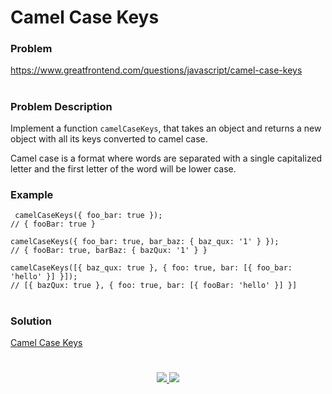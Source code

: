 # Camel Case Keys

### Problem

https://www.greatfrontend.com/questions/javascript/camel-case-keys

#

### Problem Description

Implement a function `camelCaseKeys`, that takes an object and returns a new object with all its keys converted to camel case.

Camel case is a format where words are separated with a single capitalized letter and the first letter of the word will be lower case. 

### Example

```
 camelCaseKeys({ foo_bar: true });
// { fooBar: true }

camelCaseKeys({ foo_bar: true, bar_baz: { baz_qux: '1' } });
// { fooBar: true, barBaz: { bazQux: '1' } }

camelCaseKeys([{ baz_qux: true }, { foo: true, bar: [{ foo_bar: 'hello' }] }]);
// [{ bazQux: true }, { foo: true, bar: [{ fooBar: 'hello' }] }]

```

#

### Solution

[Camel Case Keys](./camel-case-keys.js)

#

<p align="center">
	<a href="https://github.com/ghoshsuman845" alt="Github" title="github">
       <img src="https://img.shields.io/badge/Followe_Me_For_More_Useful_Repos-15k?style=for-the-badge&color=2088FF&logo=github&logoColor=fff"/>
    </a>
    <a href="https://github.com/ghoshsuman845/ghoshsuman845" alt="Github Stars" title="Star Mark Repo">
        <img src="https://img.shields.io/badge/Shower_stars_if_you_like_my_repos-15k?style=for-the-badge&color=ffd000&logo=apachespark&logoColor=black"/>
    </a>
</p>

